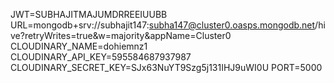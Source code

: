 JWT=SUBHAJITMAJUMDRREEIUUBB
URL=mongodb+srv://subhajit147:subha147@cluster0.oasps.mongodb.net/hive?retryWrites=true&w=majority&appName=Cluster0
CLOUDINARY_NAME=dohiemnz1
CLOUDINARY_API_KEY=595584687937987
CLOUDINARY_SECRET_KEY=SJx63NuYT9Szg5j131IHJ9uWI0U
PORT=5000

